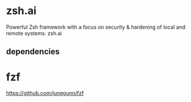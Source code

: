 # zsh.ai
Powerful Zsh framework with a focus on security &amp; hardening of local and remote systems. zsh.ai

## dependencies

# fzf
https://github.com/junegunn/fzf
